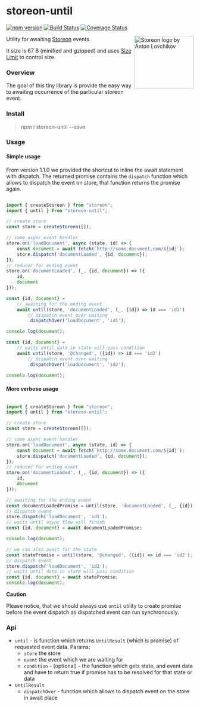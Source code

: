 # storeon-until

[![npm version](https://badge.fury.io/js/storeon-until.svg)](https://badge.fury.io/js/storeon-substore)
[![Build Status](https://travis-ci.org/majo44/storeon-until.svg?branch=master)](https://travis-ci.org/majo44/storeon-substore)
[![Coverage Status](https://coveralls.io/repos/github/majo44/storeon-until/badge.svg?branch=master)](https://coveralls.io/github/majo44/storeon-substore?branch=master)

<img src="https://storeon.github.io/storeon/logo.svg" align="right"
     alt="Storeon logo by Anton Lovchikov" width="160" height="142">
     
Utility for awaiting [Storeon](https://github.com/storeon/storeon) events.    

It size is 67 B (minified and gzipped) and uses [Size Limit](https://github.com/ai/size-limit) to control size.

### Overview
The goal of this tiny library is provide the easy way to awaiting occurrence of the particular
storeon event. 

### Install
> npm i storeon-until --save

### Usage

#### Simple usage

From version 1.1.0 we provided the shortcut to inline the await statement with dispatch.
The returned promise contains the `dispatch` function which allows to dispatch the event on store,
that function returns the promise again.

```javascript

import { createStoreon } from "storeon";
import { until } from "storeon-until";

// create store 
const store = createStoreon([]);

// some async event handler
store.on('loadDocument', async (state, id) => {
    const document = await fetch(`http://some.document.com/${id}`);
    store.dispatch('documentLoaded', {id, document});
});
// reducer for ending event
store.on('documentLoaded', (_, {id, document}) => ({
    id,
    document
}));

const {id, document} =
    // awaiting for the ending event    
    await until(store, 'documentLoaded', (_, {id}) => id === 'id1')
        // dispatch event over waiting
        .dispatchOver('loadDocument', 'id1');

console.log(document);

const {id, document} =
    // waits until data in state will pass condition    
    await until(store, '@changed', ({id}) => id === 'id2')
        // dispatch event over waiting
        .dispatchOver('loadDocument', 'id2');

console.log(document);

```

#### More verbose usage
 
```javascript

import { createStoreon } from "storeon";
import { until } from "storeon-until";

// create store 
const store = createStoreon([]);

// some async event handler
store.on('loadDocument', async (state, id) => {
    const document = await fetch(`http://some.document.com/${id}`);
    store.dispatch('documentLoaded', {id, document});
});
// reducer for ending event
store.on('documentLoaded', (_, {id, document}) => ({
    id,
    document
}));

// awaiting for the ending event
const documentLoadedPromise = until(store, 'documentLoaded', (_, {id}) => id === 'id1');
// dispatch event
store.dispatch('loadDocument', 'id1');
// waits until async flow will finish
const {id, document} = await documentLoadedPromise;

console.log(document);

// we can also await for the state
const statePromise = until(store, '@changed', ({id}) => id === 'id2');
// dispatch event
store.dispatch('loadDocument', 'id2');
// waits until data in state will pass condition
const {id, document} = await statePromise;
console.log(document);

```


**Caution**

Please notice, that we should always use `until` utility to create promise before the event dispatch 
as dispatched event can run synchronously.   

### Api
- `until` - is function which returns `UntilResult` (which is promise) of requested event data. Params:
  - `store` the store
  - `event` the event which we are waiting for
  - `condition` - (optional) - the function which gets state, and event data and have to return true 
  if promise has to be resolved for that state or data  
- `UntilResult`
  - `dispatchOver` - function which allows to dispatch event on the store in await place   
